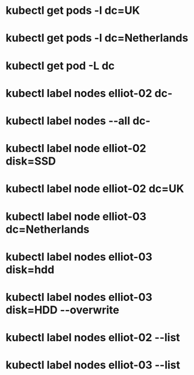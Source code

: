 # kubectl get pods -l dc=UK

# kubectl get pods -l dc=Netherlands

# kubectl get pod -L dc

# kubectl label nodes elliot-02 dc-

# kubectl label nodes --all dc-

# kubectl label node elliot-02 disk=SSD

# kubectl label node elliot-02 dc=UK

# kubectl label node elliot-03 dc=Netherlands

# kubectl label nodes elliot-03 disk=hdd

# kubectl label nodes elliot-03 disk=HDD --overwrite

# kubectl label nodes elliot-02 --list

# kubectl label nodes elliot-03 --list
